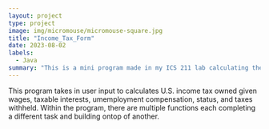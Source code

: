 ```yaml
---
layout: project
type: project
image: img/micromouse/micromouse-square.jpg
title: "Income_Tax_Form"
date: 2023-08-02
labels:
  - Java
summary: "This is a mini program made in my ICS 211 lab calculating the tax depending on status of the input information."
---
```


This program takes in user input to calculates U.S. income tax owned given wages, taxable interests, umemployment compensation, status, and taxes withheld. Within the program, there are multiple functions each completing a different task and building ontop of another.
